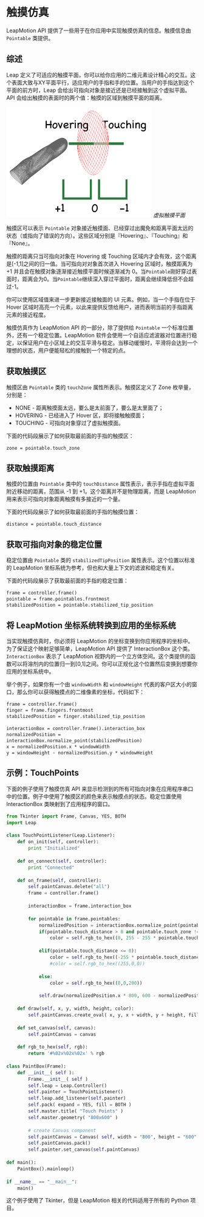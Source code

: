 # 触摸仿真

LeapMotion API 提供了一些用于在你应用中实现触摸仿真的信息。触摸信息由 `Pointable` 类提供。

## 综述

Leap 定义了可适应的触摸平面，你可以给你应用的二维元素设计精心的交互。这个表面大致与XY平面平行，适应用户的手指和手的位置。当用户的手指达到这个平面的前方时，Leap 会给出可指向对象是接近还是已经接触到这个虚拟平面。API 会给出触摸的表面时的两个值：触摸的区域到触摸平面的距离。

![](../images/Leap_Touch_Plane.png)
*虚拟触摸平面*

触摸区可以表示 `Pointable` 对象接近触摸面、已经穿过出魔免和距离平面太远的状态（或指向了错误的方向）。这些区域分别是『Hovering』、『Touching』和『None』。

触摸的距离只当可指向对象在 Hovering 或 Touching
区域内才会有效，这个距离是[-1,1]之间的归一值。当可指向对对象首次进入 Hovering 区域时，触摸距离为 +1 并且会在触摸对象逐渐接近触摸平面时候逐渐减为 0。当`Pointable`刚好穿过表面时，距离会为0。当`Pointable`继续深入穿过平面时，距离会继续降低但不会超过-1。

你可以使用区域值来进一步更新接近接触面的 UI 元素。例如，当一个手指在位于 Hover 区域时高亮一个元素，以此来提供反馈给用户，进而表明当前的手指距离元素的接近程度。

触摸仿真作为 LeapMotion API 的一部分，除了提供给 `Pointable` 一个标准位置外，还有一个稳定位置。LeapMotion 软件会使用一个自适应滤波器对位置进行稳定，以保证用户在小区域上的交互平滑与稳定。当移动缓慢时，平滑将会达到一个理想的状态，用户便能轻松的接触到一个特定的点。

## 获取触摸区

触摸区由 `Pointable` 类的 `touchZone` 属性所表示。触摸区定义了 Zone 枚举量，分别是：

* NONE - 距离触摸面太远，要么是太前面了，要么是太里面了；
* HOVERING - 已经进入了 Hover 区，即将接触触摸面；
* TOUCHING - 可指向对象穿过了虚拟触摸面。

下面的代码段展示了如何获取最前面的手指的触摸区：

```
zone = pointable.touch_zone
```

## 获取触摸距离

触摸的位置由 `Pointable` 类中的 `touchDistance` 属性表示，表示手指在虚拟平面附近移动的距离，范围从 -1 到 +1。这个距离并不是物理距离，而是 LeapMotion 用来表示可指向对象距离触摸有多接近的一个量。

下面的代码段展示了如何获取最前面的手指的触摸位置：

```
distance = pointable.touch_distance
```

## 获取可指向对象的稳定位置

稳定位置由 `Pointable` 类的 `stabilizedTipPosition` 属性表示。这个位置以标准的 LeapMotion 坐标系统为参考，但也和大量上下文的滤波和稳定有关。

下面的代码段展示了获取最前面的手指的稳定位置：

```
frame = controller.frame()
pointable = frame.pointables.frontmost
stabilizedPosition = pointable.stabilized_tip_position
```

## 将 LeapMotion 坐标系统转换到应用的坐标系统

当实现触摸仿真时，你必须将 LeapMotion 的坐标变换到你应用程序的坐标中。为了保证这个映射足够简单，LeapMotion API 提供了 InteractionBox  这个类。`InteractionBox` 表示了 LeapMotion 视野内的一个立方体空间。这个类提供的函数可以将溶剂内的位置归一到[0,1]之间。你可以正规化这个位置然后变换到想要你应用的坐标系统中。

举个例子，如果你有一个由 `windowWidth` 和 `windowHeight` 代表的客户区大小的窗口，那么你可以获得触摸点的二维像素的坐标，代码如下：

```
frame = controller.frame()
finger = frame.fingers.frontmost
stabilizedPosition = finger.stabilized_tip_position

interactionBox = controller.frame().interaction_box
normalizedPosition = interactionBox.normalize_point(stabilizedPosition)
x = normalizedPosition.x * windowWidth
y = windowHeight - normalizedPosition.y * windowHeight
```

## 示例：TouchPoints

下面的例子使用了触摸仿真 API 来显示检测到的所有可指向对象在应用程序串口中的位置。例子中使用了触摸区的颜色来表示触摸点的状态。稳定位置使用 InteractionBox 类映射到了应用程序的窗口。

```python
from Tkinter import Frame, Canvas, YES, BOTH
import Leap

class TouchPointListener(Leap.Listener):
    def on_init(self, controller):
        print "Initialized"

    def on_connect(self, controller):
        print "Connected"

    def on_frame(self, controller):
        self.paintCanvas.delete("all")
        frame = controller.frame()

        interactionBox = frame.interaction_box
        
        for pointable in frame.pointables:
            normalizedPosition = interactionBox.normalize_point(pointable.tip_position)
            if(pointable.touch_distance > 0 and pointable.touch_zone != Leap.Pointable.ZONE_NONE):
                color = self.rgb_to_hex((0, 255 - 255 * pointable.touch_distance, 0))
                
            elif(pointable.touch_distance <= 0):
                color = self.rgb_to_hex((-255 * pointable.touch_distance, 0, 0))
                #color = self.rgb_to_hex((255,0,0))
                
            else:
                color = self.rgb_to_hex((0,0,200))
                
            self.draw(normalizedPosition.x * 800, 600 - normalizedPosition.y * 600, 40, 40, color)

    def draw(self, x, y, width, height, color):
        self.paintCanvas.create_oval( x, y, x + width, y + height, fill = color, outline = "")

    def set_canvas(self, canvas):
        self.paintCanvas = canvas
        
    def rgb_to_hex(self, rgb):
        return '#%02x%02x%02x' % rgb
        
class PaintBox(Frame):
    def __init__( self ):
        Frame.__init__( self )
        self.leap = Leap.Controller()
        self.painter = TouchPointListener()
        self.leap.add_listener(self.painter)
        self.pack( expand = YES, fill = BOTH )
        self.master.title( "Touch Points" )
        self.master.geometry( "800x600" )
      
        # create Canvas component
        self.paintCanvas = Canvas( self, width = "800", height = "600" )
        self.paintCanvas.pack()
        self.painter.set_canvas(self.paintCanvas)

def main():
    PaintBox().mainloop()

if __name__ == "__main__":
    main()
```
这个例子使用了 Tkinter，但是 LeapMotion 相关的代码适用于所有的 Python 项目。